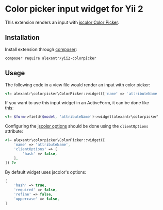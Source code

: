# Color picker input widget for Yii 2

This extension renders an input with [jscolor Color Picker](http://jscolor.com/).

## Installation

Install extension through [composer](http://getcomposer.org/):

```
composer require alexantr/yii2-colorpicker
```

## Usage

The following code in a view file would render an input with color picker:

```php
<?= alexantr\colorpicker\ColorPicker::widget(['name' => 'attributeName']) ?>
```

If you want to use this input widget in an ActiveForm, it can be done like this:

```php
<?= $form->field($model, 'attributeName')->widget(alexantr\colorpicker\ColorPicker::className()) ?>
```

Configuring the [jscolor options](http://jscolor.com/examples/) should be done
using the `clientOptions` attribute:

```php
<?= alexantr\colorpicker\ColorPicker::widget([
    'name' => 'attributeName',
    'clientOptions' => [
        'hash' => false,
    ],
]) ?>
```

By default widget uses jscolor's options:

```php
[
    'hash' => true,
    'required' => false,
    'refine' => false,
    'uppercase' => false,
]
```
